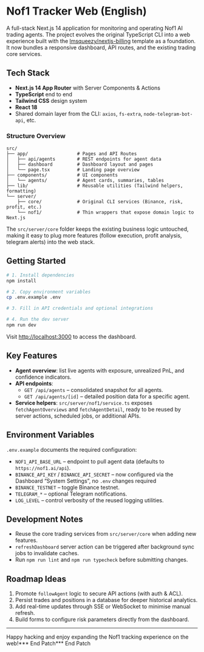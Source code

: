 # Nof1 Tracker Web (English)

A full-stack Next.js 14 application for monitoring and operating Nof1 AI trading agents.
The project evolves the original TypeScript CLI into a web experience built with the
[lmsqueezy/nextjs-billing](https://github.com/lmsqueezy/nextjs-billing) template as a foundation.
It now bundles a responsive dashboard, API routes, and the existing trading core services.

## Tech Stack

- **Next.js 14 App Router** with Server Components & Actions
- **TypeScript** end to end
- **Tailwind CSS** design system
- **React 18**
- Shared domain layer from the CLI: `axios`, `fs-extra`, `node-telegram-bot-api`, etc.

### Structure Overview

```
src/
├── app/                  # Pages and API Routes
│   ├── api/agents        # REST endpoints for agent data
│   ├── dashboard         # Dashboard layout and pages
│   └── page.tsx          # Landing page overview
├── components/           # UI components
│   └── agents/           # Agent cards, summaries, tables
├── lib/                  # Reusable utilities (Tailwind helpers, formatting)
└── server/
    ├── core/             # Original CLI services (Binance, risk, profit, etc.)
    └── nof1/             # Thin wrappers that expose domain logic to Next.js
```

The `src/server/core` folder keeps the existing business logic untouched, making it easy
to plug more features (follow execution, profit analysis, telegram alerts) into the web stack.

## Getting Started

```bash
# 1. Install dependencies
npm install

# 2. Copy environment variables
cp .env.example .env

# 3. Fill in API credentials and optional integrations

# 4. Run the dev server
npm run dev
```

Visit [http://localhost:3000](http://localhost:3000) to access the dashboard.

## Key Features

- **Agent overview**: list live agents with exposure, unrealized PnL, and confidence indicators.
- **API endpoints**:
  - `GET /api/agents` – consolidated snapshot for all agents.
  - `GET /api/agents/[id]` – detailed position data for a specific agent.
- **Service helpers**: `src/server/nof1/service.ts` exposes `fetchAgentOverviews` and
  `fetchAgentDetail`, ready to be reused by server actions, scheduled jobs, or additional APIs.

## Environment Variables

`.env.example` documents the required configuration:

- `NOF1_API_BASE_URL` – endpoint to pull agent data (defaults to `https://nof1.ai/api`).
- `BINANCE_API_KEY` / `BINANCE_API_SECRET` – now configured via the Dashboard “System Settings”, no `.env` changes required
- `BINANCE_TESTNET` – toggle Binance testnet.
- `TELEGRAM_*` – optional Telegram notifications.
- `LOG_LEVEL` – control verbosity of the reused logging utilities.

## Development Notes

- Reuse the core trading services from `src/server/core` when adding new features.
- `refreshDashboard` server action can be triggered after background sync jobs to invalidate caches.
- Run `npm run lint` and `npm run typecheck` before submitting changes.

## Roadmap Ideas

1. Promote `followAgent` logic to secure API actions (with auth & ACL).
2. Persist trades and positions in a database for deeper historical analytics.
3. Add real-time updates through SSE or WebSocket to minimise manual refresh.
4. Build forms to configure risk parameters directly from the dashboard.

---

Happy hacking and enjoy expanding the Nof1 tracking experience on the web!*** End Patch*** End Patch
